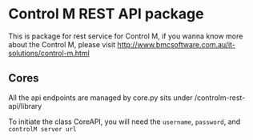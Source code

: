 # Control M REST API package
This is package for rest service for Control M, if you wanna know more about the Control M, please visit http://www.bmcsoftware.com.au/it-solutions/control-m.html

## Cores
All the api endpoints are managed by core.py sits under /controlm-rest-api/library

To initiate the class CoreAPI, you will need the `username`, `password`, and `controlM server url`

